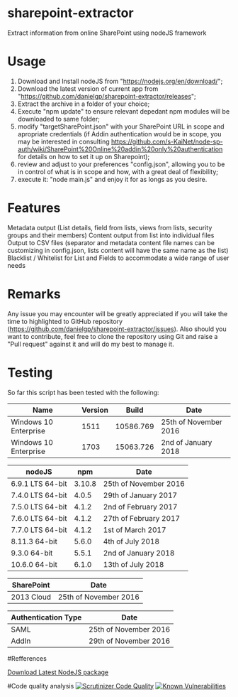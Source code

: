 # sharepoint-extractor
Extract information from online SharePoint using nodeJS framework

# Usage

1. Download and Install nodeJS from "https://nodejs.org/en/download/";
2. Download the latest version of current app from "https://github.com/danielgp/sharepoint-extractor/releases";
3. Extract the archive in a folder of your choice;
4. Execute "npm update" to ensure relevant depedant npm modules will be downloaded to same folder;
5. modify "targetSharePoint.json" with your SharePoint URL in scope and apropriate credentials (if Addin authentication would be in scope, you may be interested in consulting https://github.com/s-KaiNet/node-sp-auth/wiki/SharePoint%20Online%20addin%20only%20authentication for details on how to set it up on Sharepoint);
6. review and adjust to your preferences "config.json", allowing you to be in control of what is in scope and how, with a great deal of flexibility;
7. execute it: "node main.js" and enjoy it for as longs as you desire.


# Features

Metadata output (List details, field from lists, views from lists, security groups and their members)
Content output from list into individual files
Output to CSV files (separator and metadata content file names can be customizing in config.json, lists content will have the same name as the list)
Blacklist / Whitelist for List and Fields to accommodate a wide range of user needs

# Remarks

Any issue you may encounter will be greatly appreciated if you will take the time to highlighted to GitHub repository (https://github.com/danielgp/sharepoint-extractor/issues).
Also should you want to contribute, feel free to clone the repository using Git and raise a "Pull request" against it and will do my best to manage it.

# Testing

So far this script has been tested with the following:

Name                  | Version | Build     | Date
--------------------- | ------- | --------- | ---------------------
Windows 10 Enterprise | 1511    | 10586.769 | 25th of November 2016
Windows 10 Enterprise | 1703    | 15063.726 | 2nd of January 2018

nodeJS           | npm    | Date
---------------- | ------ | ----------------------
6.9.1 LTS 64-bit | 3.10.8 | 25th of November 2016
7.4.0 LTS 64-bit | 4.0.5  | 29th of January 2017
7.5.0 LTS 64-bit | 4.1.2  | 2nd of February 2017
7.6.0 LTS 64-bit | 4.1.2  | 27th of February 2017
7.7.0 LTS 64-bit | 4.1.2  | 1st of March 2017
8.11.3    64-bit | 5.6.0  | 4th of July 2018
9.3.0     64-bit | 5.5.1  | 2nd of January 2018
10.6.0    64-bit | 6.1.0  | 13th of July 2018

SharePoint | Date
---------- | ---------------------
2013 Cloud | 25th of November 2016

Authentication Type | Date
------------------- | ----------------------
SAML                | 25th of November 2016
AddIn               | 29th of November 2016


#Refferences

[Download Latest NodeJS package](https://nodejs.org/en/download/current/)


#Code quality analysis
[![Scrutinizer Code Quality](https://scrutinizer-ci.com/g/danielgp/sharepoint-extractor/badges/quality-score.png?b=master)](https://scrutinizer-ci.com/g/danielgp/sharepoint-extractor/?branch=master)
[![Known Vulnerabilities](https://snyk.io/test/github/danielgp/sharepoint-extractor/badge.svg?targetFile=package.json)](https://snyk.io/test/github/danielgp/sharepoint-extractor?targetFile=package.json)

